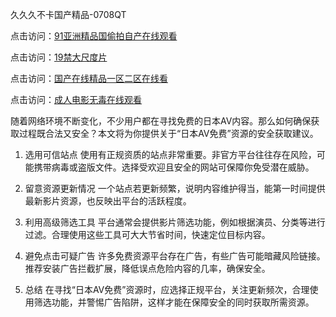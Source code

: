 久久久不卡国产精品-0708QT

点击访问：<a href="https://fdhf-454.pages.dev/">91亚洲精品国偷拍自产在线观看</a>

点击访问：<a href="https://fdhf-454.pages.dev/">19禁大尺度片</a>

点击访问：<a href="https://gda-c7m.pages.dev/">国产在线精品一区二区在线看</a>

点击访问：<a href="https://vassv.pages.dev/">成人电影无毒在线观看</a>

随着网络环境不断变化，不少用户都在寻找免费的日本AV内容。那么如何确保获取过程既合法又安全？本文将为你提供关于“日本AV免费”资源的安全获取建议。

1. 选用可信站点
使用有正规资质的站点非常重要。非官方平台往往存在风险，可能携带病毒或盗版文件。选择受欢迎且安全的网站可保障你免受潜在威胁。

2. 留意资源更新情况
一个站点若更新频繁，说明内容维护得当，能第一时间提供最新影片资源，也反映出平台的活跃程度。

3. 利用高级筛选工具
平台通常会提供影片筛选功能，例如根据演员、分类等进行过滤。合理使用这些工具可大大节省时间，快速定位目标内容。

4. 避免点击可疑广告
许多免费资源平台存在广告，有些广告可能暗藏风险链接。推荐安装广告拦截扩展，降低误点危险内容的几率，确保安全。

5. 总结
在寻找“日本AV免费”资源时，应选择正规平台，关注更新频次，合理使用筛选功能，并警惕广告陷阱，这样才能在保障安全的同时获取所需资源。

<span style="display:none;">[Canonical link]( https://github.com/eee070825/158140 ）</span>

